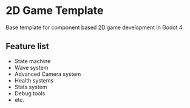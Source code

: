 # 2D Game Template

Base template for component based 2D game development in Godot 4.

## Feature list

* State machine
* Wave system
* Advanced Camera system
* Health systems
* Stats system
* Debug tools
* etc.
